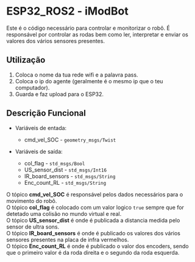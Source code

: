 # ESP32_ROS2 - iModBot

Este é o código necessário para controlar e monitorizar o robô.
É responsável por controlar as rodas bem como ler, interpretar e enviar os valores dos vários sensores presentes.

## Utilização

1. Coloca o nome da tua rede wifi e a palavra pass.
2. Coloca o ip do agente (geralmente é o mesmo ip que o teu computador).
3. Guarda e faz upload para o ESP32.

## Descrição Funcional

- Variáveis de entada:

	- cmd_vel_SOC - `geometry_msgs/Twist`

- Variáveis de saída:

	- col_flag - `std_msgs/Bool`
	- US_sensor_dist - `std_msgs/Int16`
	- IR_board_sensors - `std_msgs/String`
	- Enc_count_RL  - `std_msgs/String`


O tópico **cmd_vel_SOC** é responsável pelos dados necessários para o movimento do robô.  
O tópico  **col_flag** é colocado com um valor logico `true` sempre que for detetado uma colisão no mundo virtual e real.  
O tópico  **US_sensor_dist** é onde é publicada a distancia medida pelo sensor de ultra sons.  
O tópico  **IR_board_sensors** é onde é publicado os valores dos vários sensores presentes na placa de infra vermelhos.  
O tópico  **Enc_count_RL** é onde é publicado o valor dos encoders, sendo que o primeiro valor é da roda direita e o segundo da roda esquerda.  
